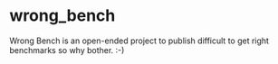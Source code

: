 wrong_bench
===========

Wrong Bench is an open-ended project to publish difficult to get right benchmarks so why bother. :-)
